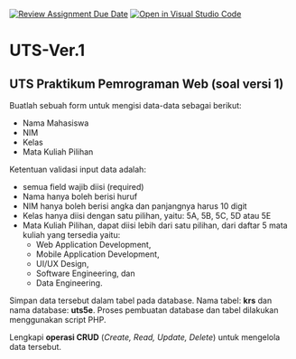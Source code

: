 [![Review Assignment Due Date](https://classroom.github.com/assets/deadline-readme-button-22041afd0340ce965d47ae6ef1cefeee28c7c493a6346c4f15d667ab976d596c.svg)](https://classroom.github.com/a/3-VB1gst)
[![Open in Visual Studio Code](https://classroom.github.com/assets/open-in-vscode-2e0aaae1b6195c2367325f4f02e2d04e9abb55f0b24a779b69b11b9e10269abc.svg)](https://classroom.github.com/online_ide?assignment_repo_id=16462270&assignment_repo_type=AssignmentRepo)
# UTS-Ver.1
UTS Praktikum Pemrograman Web (soal versi 1)
--------------------------------------------

Buatlah sebuah form untuk mengisi data-data sebagai berikut:
- Nama Mahasiswa  
- NIM 
- Kelas
- Mata Kuliah Pilihan

Ketentuan validasi input data  adalah:
- semua field wajib diisi (required)
- Nama hanya boleh berisi huruf
- NIM hanya boleh berisi angka dan panjangnya harus 10 digit
- Kelas hanya diisi dengan satu pilihan, yaitu: 5A, 5B, 5C, 5D atau 5E
- Mata Kuliah Pilihan, dapat diisi lebih dari satu pilihan, dari daftar 5 mata kuliah yang tersedia yaitu:
  - Web Application Development,
  - Mobile Application Development,
  - UI/UX Design,
  - Software Engineering, dan
  - Data Engineering.

Simpan data tersebut dalam tabel pada database. Nama tabel: **krs** dan nama database: **uts5e**.
Proses pembuatan database dan tabel dilakukan menggunakan script PHP. 

Lengkapi **operasi CRUD** (_Create, Read, Update, Delete_) untuk mengelola data tersebut.
